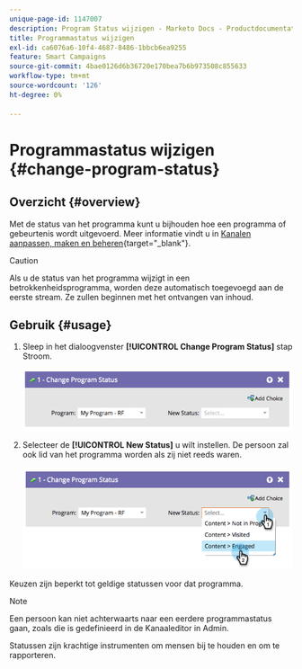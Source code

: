 ```yaml
---
unique-page-id: 1147007
description: Program Status wijzigen - Marketo Docs - Productdocumentatie
title: Programmastatus wijzigen
exl-id: ca6076a6-10f4-4687-8486-1bbcb6ea9255
feature: Smart Campaigns
source-git-commit: 4bae0126d6b36720e170bea7b6b973508c855633
workflow-type: tm+mt
source-wordcount: '126'
ht-degree: 0%

---
```


# Programmastatus wijzigen {#change-program-status}

## Overzicht {#overview}

Met de status van het programma kunt u bijhouden hoe een programma of gebeurtenis wordt uitgevoerd. Meer informatie vindt u in [Kanalen aanpassen, maken en beheren](/help/marketo/product-docs/administration/tags/create-a-program-channel.md){target="_blank"}.

>[!CAUTION]
>
>Als u de status van het programma wijzigt in een betrokkenheidsprogramma, worden deze automatisch toegevoegd aan de eerste stream. Ze zullen beginnen met het ontvangen van inhoud.

## Gebruik {#usage}

1. Sleep in het dialoogvenster **[!UICONTROL Change Program Status]** stap Stroom.

   ![](assets/image2014-9-22-14-3a43-3a34.png)

1. Selecteer de **[!UICONTROL New Status]** u wilt instellen. De persoon zal ook lid van het programma worden als zij niet reeds waren.

   ![](assets/image2014-9-22-14-3a43-3a45.png)

Keuzen zijn beperkt tot geldige statussen voor dat programma.

>[!NOTE]
>
>Een persoon kan niet achterwaarts naar een eerdere programmastatus gaan, zoals die is gedefinieerd in de Kanaaleditor in Admin.

Statussen zijn krachtige instrumenten om mensen bij te houden en om te rapporteren.
